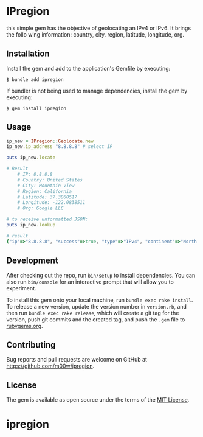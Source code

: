 # IPregion

this simple gem has the objective of geolocating an IPv4 or IPv6. It brings the follo
wing information: country, city. region, latitude, longitude, org.

## Installation

Install the gem and add to the application's Gemfile by executing:

    $ bundle add ipregion

If bundler is not being used to manage dependencies, install the gem by executing:

    $ gem install ipregion

## Usage

```ruby
ip_new = IPregion::Geolocate.new 
ip_new.ip_address "8.8.8.8" # select IP

puts ip_new.locate

# Result 
    # IP: 8.8.8.8
    # Country: United States
    # City: Mountain View
    # Region: California
    # Latitude: 37.3860517
    # Longitude: -122.0838511
    # Org: Google LLC

# to receive unformatted JSON:
puts ip_new.lookup

# result 
{"ip"=>"8.8.8.8", "success"=>true, "type"=>"IPv4", "continent"=>"North America", "continent_code"=>"NA", "country"=>"United States", "country_code"=>"US", "country_flag"=>"https://cdn.ipwhois.io/flags/us.svg", "country_capital"=>"Washington D.C.", "country_phone"=>"+1", "country_neighbours"=>"CA,MX", "region"=>"California", "city"=>"Mountain View", "latitude"=>37.3860517, "longitude"=>-122.0838511, "asn"=>"AS15169", "org"=>"Google LLC", "isp"=>"Google LLC", "timezone"=>"America/Los_Angeles", "timezone_name"=>"PST", "timezone_dstOffset"=>0, "timezone_gmtOffset"=>-28800, "timezone_gmt"=>"-08:00", "currency"=>"US Dollar", "currency_code"=>"USD", "currency_symbol"=>"$", "currency_rates"=>1, "currency_plural"=>"US dollars"}
```


## Development

After checking out the repo, run `bin/setup` to install dependencies. You can also run `bin/console` for an interactive prompt that will allow you to experiment.

To install this gem onto your local machine, run `bundle exec rake install`. To release a new version, update the version number in `version.rb`, and then run `bundle exec rake release`, which will create a git tag for the version, push git commits and the created tag, and push the `.gem` file to [rubygems.org](https://rubygems.org).

## Contributing

Bug reports and pull requests are welcome on GitHub at https://github.com/m00w/ipregion.

## License

The gem is available as open source under the terms of the [MIT License](https://opensource.org/licenses/MIT).
# ipregion
